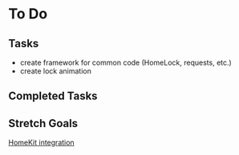 # To Do  

## Tasks  
* create framework for common code (HomeLock, requests, etc.)
* create lock animation

## Completed Tasks  

## Stretch Goals  
[HomeKit integration](https://developer.apple.com/homekit/specification/) 